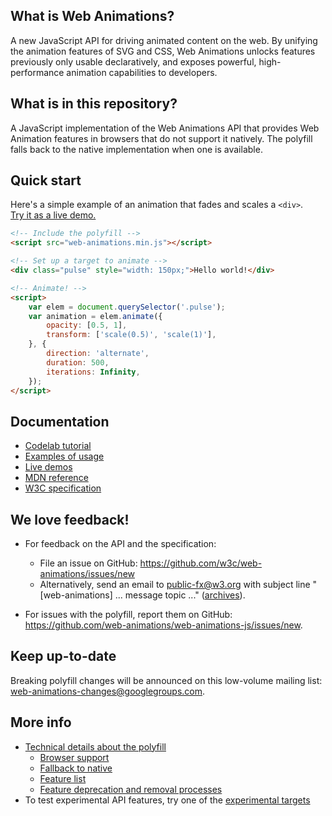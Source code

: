 
What is Web Animations?
-----------------------

A new JavaScript API for driving animated content on the web. By unifying
the animation features of SVG and CSS, Web Animations unlocks features
previously only usable declaratively, and exposes powerful, high-performance
animation capabilities to developers.

What is in this repository?
---------------------------

A JavaScript implementation of the Web Animations API that provides Web
Animation features in browsers that do not support it natively. The polyfill
falls back to the native implementation when one is available.

Quick start
-----------

Here's a simple example of an animation that fades and scales a `<div>`.  
[Try it as a live demo.](http://jsbin.com/yageyezabo/edit?html,js,output)

```html
<!-- Include the polyfill -->
<script src="web-animations.min.js"></script>

<!-- Set up a target to animate -->
<div class="pulse" style="width: 150px;">Hello world!</div>

<!-- Animate! -->
<script>
    var elem = document.querySelector('.pulse');
    var animation = elem.animate({
        opacity: [0.5, 1],
        transform: ['scale(0.5)', 'scale(1)'],
    }, {
        direction: 'alternate',
        duration: 500,
        iterations: Infinity,
    });
</script>
```

Documentation
-------------

* [Codelab tutorial](https://github.com/web-animations/web-animations-codelabs)
* [Examples of usage](/docs/examples.md)
* [Live demos](https://web-animations.github.io/web-animations-demos)
* [MDN reference](https://developer.mozilla.org/en-US/docs/Web/API/Element/animate)
* [W3C specification](http://w3c.github.io/web-animations/)

We love feedback!
-----------------

* For feedback on the API and the specification:
    * File an issue on GitHub: <https://github.com/w3c/web-animations/issues/new>
    * Alternatively, send an email to <public-fx@w3.org> with subject line
"[web-animations] ... message topic ..."
([archives](http://lists.w3.org/Archives/Public/public-fx/)).

* For issues with the polyfill, report them on GitHub:
<https://github.com/web-animations/web-animations-js/issues/new>.

Keep up-to-date
---------------

Breaking polyfill changes will be announced on this low-volume mailing list:
[web-animations-changes@googlegroups.com](https://groups.google.com/forum/#!forum/web-animations-changes).

More info
---------

* [Technical details about the polyfill](/docs/support.md)
    * [Browser support](/docs/support.md#browser-support)
    * [Fallback to native](/docs/support.md#native-fallback)
    * [Feature list](/docs/support.md#features)
    * [Feature deprecation and removal processes](/docs/support.md#process-for-breaking-changes)
* To test experimental API features, try one of the
  [experimental targets](/docs/experimental.md)
